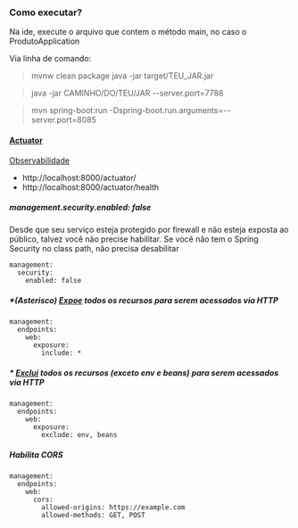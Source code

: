 ### Como executar?
Na ide, execute o arquivo que contem o método main, no caso o ProdutoApplication

Via linha de comando:
> mvnw clean package
> java -jar target/TEU_JAR.jar

> java -jar CAMINHO/DO/TEU/JAR --server.port=7788

> mvn spring-boot:run -Dspring-boot.run.arguments=--server.port=8085

#### [Actuator](https://docs.spring.io/spring-boot/docs/current/reference/htmlsingle/)

[Observabilidade](https://medium.com/codigorefinado/padr%C3%B5es-de-microservi%C3%A7os-observabilidade-2be3141746de)

- http://localhost:8000/actuator/
- http://localhost:8000/actuator/health


##### management.security.enabled: false
Desde que seu serviço esteja protegido por firewall e não esteja exposta ao público, talvez você não precise habilitar.
Se você não tem o Spring Security no class path, não precisa desabilitar

```
management:
  security:
    enabled: false
```

##### *(Asterisco) [Expoe](https://docs.spring.io/spring-boot/docs/current/reference/html/production-ready-endpoints.html#production-ready-endpoints-exposing-endpoints) todos os recursos para serem acessados via HTTP
     
```
management:
  endpoints:
    web:
      exposure:
        include: *
```

##### * [Exclui](https://docs.spring.io/spring-boot/docs/current/reference/html/production-ready-endpoints.html#production-ready-endpoints-exposing-endpoints) todos os recursos (exceto env e beans) para serem acessados via HTTP
```
management:
  endpoints:
    web:
      exposure:
        exclude: env, beans
```

##### Habilita CORS

```
management:
  endpoints:
    web:
      cors:
        allowed-origins: https://example.com
        allowed-methods: GET, POST
```

